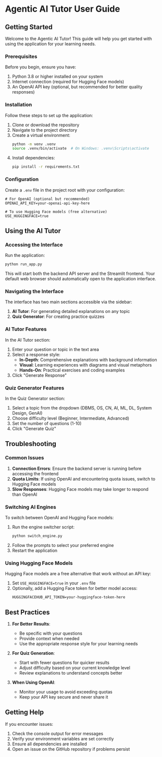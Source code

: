 # Agentic AI Tutor User Guide

## Getting Started

Welcome to the Agentic AI Tutor! This guide will help you get started with using the application for your learning needs.

### Prerequisites

Before you begin, ensure you have:
1. Python 3.8 or higher installed on your system
2. Internet connection (required for Hugging Face models)
3. An OpenAI API key (optional, but recommended for better quality responses)

### Installation

Follow these steps to set up the application:

1. Clone or download the repository
2. Navigate to the project directory
3. Create a virtual environment:
   ```bash
   python -m venv .venv
   source .venv/bin/activate  # On Windows: .venv\Scripts\activate
   ```
4. Install dependencies:
   ```bash
   pip install -r requirements.txt
   ```

### Configuration

Create a `.env` file in the project root with your configuration:

```env
# For OpenAI (optional but recommended)
OPENAI_API_KEY=your-openai-api-key-here

# To use Hugging Face models (free alternative)
USE_HUGGINGFACE=true
```

## Using the AI Tutor

### Accessing the Interface

Run the application:
```bash
python run_app.py
```

This will start both the backend API server and the Streamlit frontend. Your default web browser should automatically open to the application interface.

### Navigating the Interface

The interface has two main sections accessible via the sidebar:

1. **AI Tutor**: For generating detailed explanations on any topic
2. **Quiz Generator**: For creating practice quizzes

### AI Tutor Features

In the AI Tutor section:
1. Enter your question or topic in the text area
2. Select a response style:
   - **In-Depth**: Comprehensive explanations with background information
   - **Visual**: Learning experiences with diagrams and visual metaphors
   - **Hands-On**: Practical exercises and coding examples
3. Click "Generate Response"

### Quiz Generator Features

In the Quiz Generator section:
1. Select a topic from the dropdown (DBMS, OS, CN, AI, ML, DL, System Design, GenAI)
2. Choose difficulty level (Beginner, Intermediate, Advanced)
3. Set the number of questions (1-10)
4. Click "Generate Quiz"

## Troubleshooting

### Common Issues

1. **Connection Errors**: Ensure the backend server is running before accessing the frontend
2. **Quota Limits**: If using OpenAI and encountering quota issues, switch to Hugging Face models
3. **Slow Responses**: Hugging Face models may take longer to respond than OpenAI

### Switching AI Engines

To switch between OpenAI and Hugging Face models:
1. Run the engine switcher script:
   ```bash
   python switch_engine.py
   ```
2. Follow the prompts to select your preferred engine
3. Restart the application

### Using Hugging Face Models

Hugging Face models are a free alternative that work without an API key:
1. Set `USE_HUGGINGFACE=true` in your `.env` file
2. Optionally, add a Hugging Face token for better model access:
   ```env
   HUGGINGFACEHUB_API_TOKEN=your-huggingface-token-here
   ```

## Best Practices

1. **For Better Results**:
   - Be specific with your questions
   - Provide context when needed
   - Use the appropriate response style for your learning needs

2. **For Quiz Generation**:
   - Start with fewer questions for quicker results
   - Adjust difficulty based on your current knowledge level
   - Review explanations to understand concepts better

3. **When Using OpenAI**:
   - Monitor your usage to avoid exceeding quotas
   - Keep your API key secure and never share it

## Getting Help

If you encounter issues:
1. Check the console output for error messages
2. Verify your environment variables are set correctly
3. Ensure all dependencies are installed
4. Open an issue on the GitHub repository if problems persist